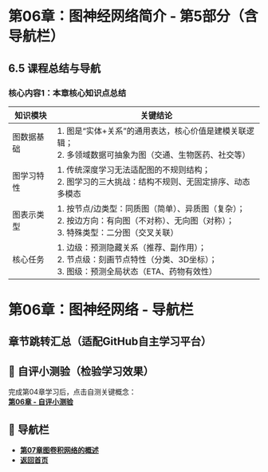 # 第06章：图神经网络简介 - 第5部分（含导航栏）
## 6.5 课程总结与导航
### 核心内容1：本章核心知识点总结  
| 知识模块       | 关键结论                                                                 |
|----------------|--------------------------------------------------------------------------|
| 图数据基础     | 1. 图是“实体+关系”的通用表达，核心价值是建模关联逻辑；<br>2. 多领域数据可抽象为图（交通、生物医药、社交等） | 
| 图学习特性     | 1. 传统深度学习无法适配图的不规则结构；<br>2. 图学习的三大挑战：结构不规则、无固定排序、动态多模态 | 
| 图表示类型     | 1. 按节点/边类型：同质图（简单）、异质图（复杂）；<br>2. 按边方向：有向图（不对称）、无向图（对称）；<br>3. 特殊类型：二分图（交叉关联） | 
| 核心任务       | 1. 边级：预测隐藏关系（推荐、副作用）；<br>2. 节点级：刻画节点特性（分类、3D坐标）；<br>3. 图级：预测全局状态（ETA、药物有效性） | 

# 第06章：图神经网络 - 导航栏
## 章节跳转汇总（适配GitHub自主学习平台）  
## 📝 自评小测验（检验学习效果）  
完成第04章学习后，点击自测关键概念：  
**[第06章 - 自评小测验](question06.md)**  

## 🚀 导航栏  
- **[第07章图卷积网络的概述](../Chater07/chter01.md)**  
- **[返回首页](../../index.md)**


